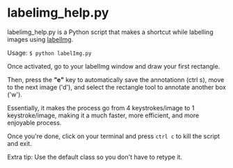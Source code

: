 # labelimg_help.py
labelimg_help.py is a Python script that makes a shortcut while labelling images using [labelImg](https://github.com/tzutalin/labelImg).

Usage:
`$ python labelImg.py`

Once activated, go to your labelImg window and draw your first rectangle. 

Then, press the **"e"** key to automatically save the annotationn (ctrl s), move to the next image ('d'), and select the rectangle tool to annotate another box ('w'). 

Essentially, it makes the process go from 4 keystrokes/image to 1 keystroke/image, making it a much faster, more efficient, and more enjoyable process.

Once you're done, click on your terminal and press `ctrl c` to kill the script and exit.

Extra tip: Use the default class so you don't have to retype it.
